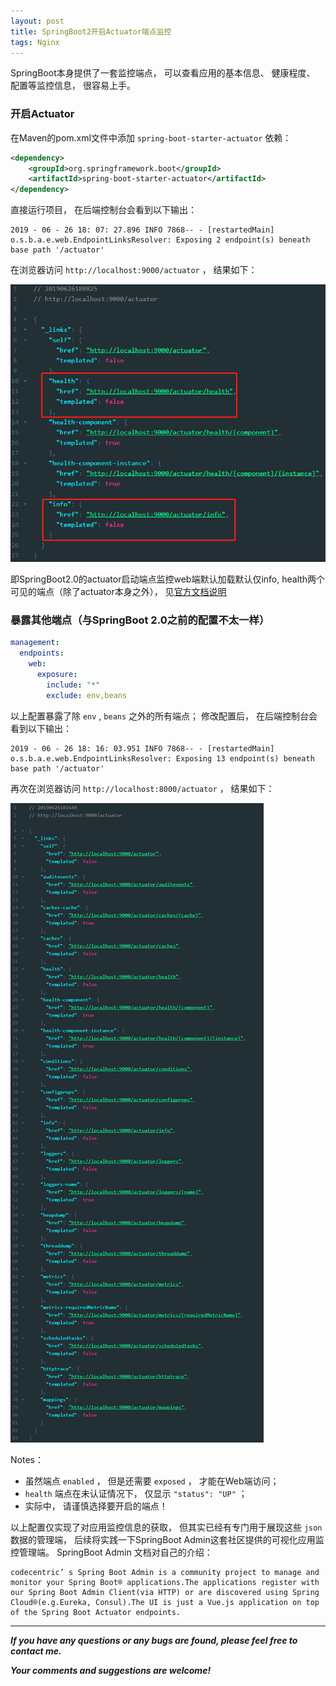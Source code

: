 ```yaml
---
layout: post
title: SpringBoot2开启Actuator端点监控
tags: Nginx
---
```


SpringBoot本身提供了一套监控端点， 可以查看应用的基本信息、 健康程度、 配置等监控信息， 很容易上手。 

### 开启Actuator

在Maven的pom.xml文件中添加 `spring-boot-starter-actuator` 依赖： 

```xml
<dependency>
    <groupId>org.springframework.boot</groupId>
    <artifactId>spring-boot-starter-actuator</artifactId>
</dependency>
```

直接运行项目， 在后端控制台会看到以下输出： 

    2019 - 06 - 26 18: 07: 27.896 INFO 7868-- - [restartedMain] o.s.b.a.e.web.EndpointLinksResolver: Exposing 2 endpoint(s) beneath base path '/actuator'

在浏览器访问 `http://localhost:9000/actuator` ， 结果如下： 

![2019-06-26-SpringBootActuator1.png](https://github.com/heartsuit/heartsuit.github.io/raw/master/pictures/2019-06-26-SpringBootActuator1.png)

即SpringBoot2.0的actuator启动端点监控web端默认加载默认仅info, health两个可见的端点（除了actuator本身之外）， 见[官方文档说明](https://docs.spring.io/spring-boot/docs/current/reference/html/production-ready-endpoints.html#production-ready-endpoints-exposing-endpoints)

### 暴露其他端点（与SpringBoot 2.0之前的配置不太一样）

```yml
management:
  endpoints:
    web:
      exposure:
        include: "*"
        exclude: env,beans
```

以上配置暴露了除 `env` , `beans` 之外的所有端点； 修改配置后， 在后端控制台会看到以下输出： 

    2019 - 06 - 26 18: 16: 03.951 INFO 7868-- - [restartedMain] o.s.b.a.e.web.EndpointLinksResolver: Exposing 13 endpoint(s) beneath base path '/actuator'

再次在浏览器访问 `http://localhost:8000/actuator` ， 结果如下： 

![2019-06-26-SpringBootActuator2.png](https://github.com/heartsuit/heartsuit.github.io/raw/master/pictures/2019-06-26-SpringBootActuator2.png)

Notes： 

- 虽然端点 `enabled` ， 但是还需要 `exposed` ， 才能在Web端访问； 
- `health` 端点在未认证情况下， 仅显示 `"status": "UP"` ； 
- 实际中， 请谨慎选择要开启的端点！ 

以上配置仅实现了对应用监控信息的获取， 但其实已经有专门用于展现这些 `json` 数据的管理端， 后续将实践一下SpringBoot Admin这套社区提供的可视化应用监控管理端。 
SpringBoot Admin 文档对自己的介绍： 

    codecentric’ s Spring Boot Admin is a community project to manage and monitor your Spring Boot® applications.The applications register with our Spring Boot Admin Client(via HTTP) or are discovered using Spring Cloud®(e.g.Eureka, Consul).The UI is just a Vue.js application on top of the Spring Boot Actuator endpoints.

---

**_If you have any questions or any bugs are found, please feel free to contact me._**

**_Your comments and suggestions are welcome!_**
